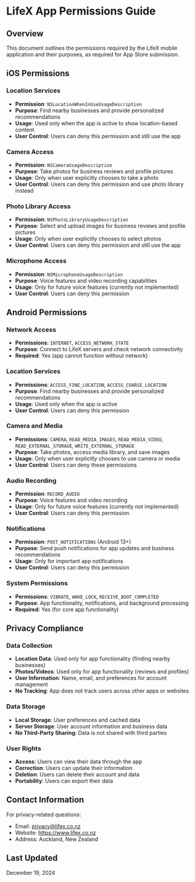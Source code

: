 # LifeX App Permissions Guide

## Overview
This document outlines the permissions required by the LifeX mobile application and their purposes, as required for App Store submission.

## iOS Permissions

### Location Services
- **Permission**: `NSLocationWhenInUseUsageDescription`
- **Purpose**: Find nearby businesses and provide personalized recommendations
- **Usage**: Used only when the app is active to show location-based content
- **User Control**: Users can deny this permission and still use the app

### Camera Access
- **Permission**: `NSCameraUsageDescription`
- **Purpose**: Take photos for business reviews and profile pictures
- **Usage**: Only when user explicitly chooses to take a photo
- **User Control**: Users can deny this permission and use photo library instead

### Photo Library Access
- **Permission**: `NSPhotoLibraryUsageDescription`
- **Purpose**: Select and upload images for business reviews and profile pictures
- **Usage**: Only when user explicitly chooses to select photos
- **User Control**: Users can deny this permission and still use the app

### Microphone Access
- **Permission**: `NSMicrophoneUsageDescription`
- **Purpose**: Voice features and video recording capabilities
- **Usage**: Only for future voice features (currently not implemented)
- **User Control**: Users can deny this permission

## Android Permissions

### Network Access
- **Permissions**: `INTERNET`, `ACCESS_NETWORK_STATE`
- **Purpose**: Connect to LifeX servers and check network connectivity
- **Required**: Yes (app cannot function without network)

### Location Services
- **Permissions**: `ACCESS_FINE_LOCATION`, `ACCESS_COARSE_LOCATION`
- **Purpose**: Find nearby businesses and provide personalized recommendations
- **Usage**: Used only when the app is active
- **User Control**: Users can deny this permission

### Camera and Media
- **Permissions**: `CAMERA`, `READ_MEDIA_IMAGES`, `READ_MEDIA_VIDEO`, `READ_EXTERNAL_STORAGE`, `WRITE_EXTERNAL_STORAGE`
- **Purpose**: Take photos, access media library, and save images
- **Usage**: Only when user explicitly chooses to use camera or media
- **User Control**: Users can deny these permissions

### Audio Recording
- **Permission**: `RECORD_AUDIO`
- **Purpose**: Voice features and video recording
- **Usage**: Only for future voice features (currently not implemented)
- **User Control**: Users can deny this permission

### Notifications
- **Permission**: `POST_NOTIFICATIONS` (Android 13+)
- **Purpose**: Send push notifications for app updates and business recommendations
- **Usage**: Only for important app notifications
- **User Control**: Users can deny this permission

### System Permissions
- **Permissions**: `VIBRATE`, `WAKE_LOCK`, `RECEIVE_BOOT_COMPLETED`
- **Purpose**: App functionality, notifications, and background processing
- **Required**: Yes (for core app functionality)

## Privacy Compliance

### Data Collection
- **Location Data**: Used only for app functionality (finding nearby businesses)
- **Photos/Videos**: Used only for app functionality (reviews and profiles)
- **User Information**: Name, email, and preferences for account management
- **No Tracking**: App does not track users across other apps or websites

### Data Storage
- **Local Storage**: User preferences and cached data
- **Server Storage**: User account information and business data
- **No Third-Party Sharing**: Data is not shared with third parties

### User Rights
- **Access**: Users can view their data through the app
- **Correction**: Users can update their information
- **Deletion**: Users can delete their account and data
- **Portability**: Users can export their data

## Contact Information
For privacy-related questions:
- Email: privacy@lifex.co.nz
- Website: https://www.lifex.co.nz
- Address: Auckland, New Zealand

## Last Updated
December 19, 2024

